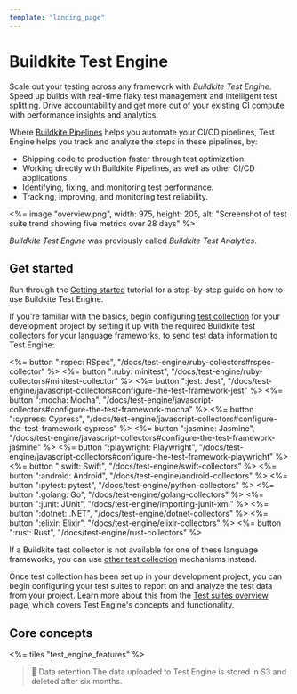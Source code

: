 ```yaml
---
template: "landing_page"
---
```


# Buildkite Test Engine

Scale out your testing across any framework with _Buildkite Test Engine_. Speed up builds with real-time flaky test management and intelligent test splitting. Drive accountability and get more out of your existing CI compute with performance insights and analytics.

Where [Buildkite Pipelines](/docs/pipelines) helps you automate your CI/CD pipelines, Test Engine helps you track and analyze the steps in these pipelines, by:

- Shipping code to production faster through test optimization.
- Working directly with Buildkite Pipelines, as well as other CI/CD applications.
- Identifying, fixing, and monitoring test performance.
- Tracking, improving, and monitoring test reliability.

<%= image "overview.png", width: 975, height: 205, alt: "Screenshot of test suite trend showing five metrics over 28 days" %>

_Buildkite Test Engine_ was previously called _Buildkite Test Analytics_.

## Get started

Run through the [Getting started](/docs/test-engine/getting-started) tutorial for a step-by-step guide on how to use Buildkite Test Engine.

If you're familiar with the basics, begin configuring [test collection](/docs/test-engine/test-collection) for your development project by setting it up with the required Buildkite test collectors for your language frameworks, to send test data information to Test Engine:

<!-- vale off -->

<div class="ButtonGroup">
  <%= button ":rspec: RSpec", "/docs/test-engine/ruby-collectors#rspec-collector" %>
  <%= button ":ruby: minitest", "/docs/test-engine/ruby-collectors#minitest-collector" %>
  <%= button ":jest: Jest", "/docs/test-engine/javascript-collectors#configure-the-test-framework-jest" %>
  <%= button ":mocha: Mocha", "/docs/test-engine/javascript-collectors#configure-the-test-framework-mocha" %>
  <%= button ":cypress: Cypress", "/docs/test-engine/javascript-collectors#configure-the-test-framework-cypress" %>
  <%= button ":jasmine: Jasmine", "/docs/test-engine/javascript-collectors#configure-the-test-framework-jasmine" %>
  <%= button ":playwright: Playwright", "/docs/test-engine/javascript-collectors#configure-the-test-framework-playwright" %>
  <%= button ":swift: Swift", "/docs/test-engine/swift-collectors" %>
  <%= button ":android: Android", "/docs/test-engine/android-collectors" %>
  <%= button ":pytest: pytest", "/docs/test-engine/python-collectors" %>
  <%= button ":golang: Go", "/docs/test-engine/golang-collectors" %>
  <%= button ":junit: JUnit", "/docs/test-engine/importing-junit-xml" %>
  <%= button ":dotnet: .NET", "/docs/test-engine/dotnet-collectors" %>
  <%= button ":elixir: Elixir", "/docs/test-engine/elixir-collectors" %>
  <%= button ":rust: Rust", "/docs/test-engine/rust-collectors" %>
</div>

<!-- vale on -->

If a Buildkite test collector is not available for one of these language frameworks, you can use [other test collection](/docs/test-engine/other-collectors) mechanisms instead.

Once test collection has been set up in your development project, you can begin configuring your test suites to report on and analyze the test data from your project. Learn more about this from the [Test suites overview](/docs/test-engine/test-suites) page, which covers Test Engine's concepts and functionality.

## Core concepts

<%= tiles "test_engine_features" %>

> 📘 Data retention
> The data uploaded to Test Engine is stored in S3 and deleted after six months.
